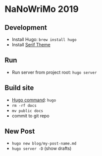 # NaNoWriMo 2019

## Development
- Install Hugo: `brew install hugo`
- Install [Serif Theme](https://github.com/JugglerX/hugo-serif-theme) 

## Run
- Run server from project root: `hugo server`

## Build site
- [Hugo command](https://gohugo.io/commands/hugo/): `hugo`
- `rm -rf docs`
- `mv public docs`
- commit to git repo 

## New Post
- `hugo new blog/my-post-name.md`
- `hugo server -D` (show drafts)